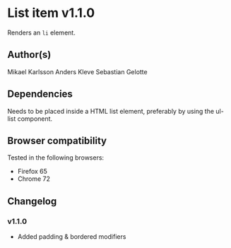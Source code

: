 # List item v1.1.0

Renders an `li` element.

## Author(s)

Mikael Karlsson
Anders Kleve
Sebastian Gelotte

## Dependencies

Needs to be placed inside a HTML list element, preferably by using the ul-list component.

## Browser compatibility

Tested in the following browsers:

- Firefox 65
- Chrome 72

## Changelog

### v1.1.0

- Added padding & bordered modifiers

